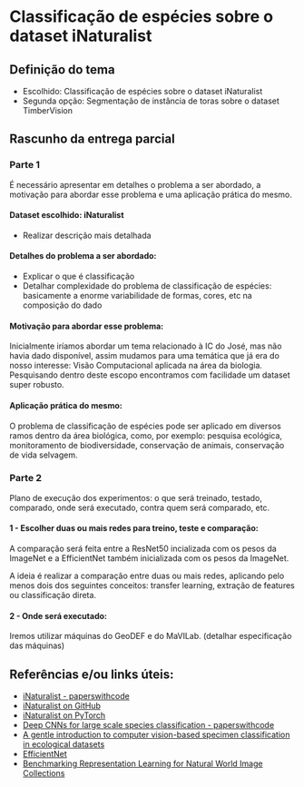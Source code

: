 # Classificação de espécies sobre o dataset iNaturalist

## Definição do tema

- Escolhido: Classificação de espécies sobre o dataset iNaturalist
- Segunda opção: Segmentação de instância de toras sobre o dataset TimberVision 

## Rascunho da entrega parcial

### Parte 1

É necessário apresentar em detalhes o problema a ser abordado, a motivação para abordar esse problema e uma aplicação prática do mesmo.

#### Dataset escolhido: iNaturalist
- Realizar descrição mais detalhada

#### Detalhes do problema a ser abordado:
- Explicar o que é classificação
- Detalhar complexidade do problema de classificação de espécies: basicamente a enorme variabilidade de formas, cores, etc na composição do dado

#### Motivação para abordar esse problema:

Inicialmente iríamos abordar um tema relacionado à IC do José, mas não havia dado disponível, assim mudamos para uma temática que já era do nosso interesse:
Visão Computacional aplicada na área da biologia. Pesquisando dentro deste escopo encontramos com facilidade um dataset super robusto.

#### Aplicação prática do mesmo:

O problema de classificação de espécies pode ser aplicado em diversos ramos dentro da área biológica, como, por exemplo: pesquisa ecológica,
monitoramento de biodiversidade, conservação de animais, conservação de vida selvagem.

### Parte 2

Plano de execução dos experimentos: o que será treinado, testado, comparado, onde será executado, contra quem será comparado, etc.

#### 1 - Escolher duas ou mais redes para treino, teste e comparação:

A comparação será feita entre a ResNet50 incializada com os pesos da ImageNet e a EfficientNet também inicializada com os pesos da ImageNet.

A ideia é realizar a comparação entre duas ou mais redes, aplicando pelo menos dois dos seguintes conceitos: transfer learning, extração de features ou
classificação direta.

#### 2 - Onde será executado:

Iremos utilizar máquinas do GeoDEF e do MaVILab. (detalhar especificação das máquinas)

## Referências e/ou links úteis:
- [iNaturalist - paperswithcode](https://paperswithcode.com/paper/the-inaturalist-species-classification-and)
- [iNaturalist on GitHub](https://github.com/visipedia/inat_comp/tree/master/2021)
- [iNaturalist on PyTorch](https://pytorch.org/vision/stable/generated/torchvision.datasets.INaturalist.html)
- [Deep CNNs for large scale species classification - paperswithcode](https://paperswithcode.com/paper/deep-cnns-for-large-scale-species)
- [A gentle introduction to computer vision-based specimen classification in ecological datasets](https://besjournals.onlinelibrary.wiley.com/doi/full/10.1111/1365-2656.14042)
- [EfficientNet](https://www.geeksforgeeks.org/efficientnet-architecture/)
- [Benchmarking Representation Learning for Natural World Image Collections](https://arxiv.org/pdf/2103.16483)

